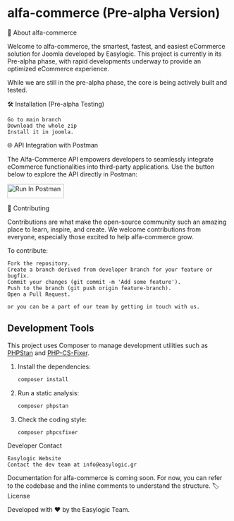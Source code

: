 # alfa-commerce (Pre-alpha Version)

🚀 About alfa-commerce

Welcome to alfa-commerce, the smartest, fastest, and easiest eCommerce solution for Joomla developed by Easylogic.
This project is currently in its Pre-alpha phase, with rapid developments underway to provide an optimized eCommerce experience.

While we are still in the pre-alpha phase, the core is being actively built and tested.

🛠️ Installation (Pre-alpha Testing)

    Go to main branch
    Download the whole zip
    Install it in joomla.

🌐 API Integration with Postman

The Alfa-Commerce API empowers developers to seamlessly integrate eCommerce functionalities into third-party applications. Use the button below to explore the API directly in Postman:

[<img src="https://run.pstmn.io/button.svg" alt="Run In Postman" style="width: 128px; height: 32px;">](https://null.postman.co/collection/40562641-db6c701d-6cee-4955-96b3-d357447b9bfe?source=rip_markdown)


🤝 Contributing

Contributions are what make the open-source community such an amazing place to learn, inspire, and create. We welcome contributions from everyone, especially those excited to help alfa-commerce grow.

To contribute:

    Fork the repository.
    Create a branch derived from developer branch for your feature or bugfix.
    Commit your changes (git commit -m 'Add some feature').
    Push to the branch (git push origin feature-branch).
    Open a Pull Request.

    or you can be a part of our team by getting in touch with us.

## Development Tools

This project uses Composer to manage development utilities such as
[PHPStan](https://phpstan.org/) and
[PHP-CS-Fixer](https://github.com/PHP-CS-Fixer/PHP-CS-Fixer).

1. Install the dependencies:

   ```bash
   composer install
   ```

2. Run a static analysis:

   ```bash
   composer phpstan
   ```

3. Check the coding style:

   ```bash
   composer phpcsfixer
   ```


Developer Contact

    Easylogic Website
    Contact the dev team at info@easylogic.gr

Documentation for alfa-commerce is coming soon. For now, you can refer to the codebase and the inline comments to understand the structure.
🏷️ License

Developed with ❤️ by the Easylogic Team.
